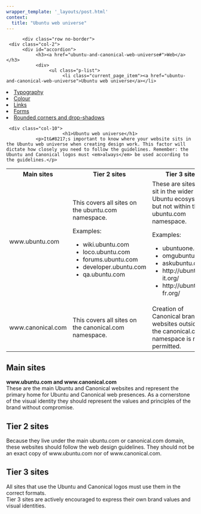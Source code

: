 ```yaml
---
wrapper_template: '_layouts/post.html'
context:
  title: "Ubuntu web universe"
---
```



          <div class="row no-border">
     <div class="col-2">
          <div id="accordion">
               <h3><a href="ubuntu-and-canonical-web-universe#">Web</a></h3>
               <div>
                    <ul class="p-list">
                         <li class="current_page_item"><a href="ubuntu-and-canonical-web-universe">Ubuntu web universe</a></li>
<li class="p-list__item"><a href="http://design.ubuntu.com/web/typography">Typography</a></li>
<li class="p-list__item"><a href="colour">Colour</a></li>
<li class="p-list__item"><a href="links">Links</a></li>
<li class="p-list__item"><a href="forms">Forms</a></li>
<li class="p-list__item"><a href="rounded-corners-and-drop-shadows">Rounded corners and drop-shadows</a></li>
                    </ul>
               </div>
          </div>
     </div>

     <div class="col-10">
                         <h1>Ubuntu web universe</h1>
               <p>It&#8217;s important to know where your website sits in the Ubuntu web universe when creating design work. This factor will dictate how closely you need to follow the guidelines. Remember: the Ubuntu and Canonical logos must <em>always</em> be used according to the guidelines.</p>
<table>
<tr>
<th scope="col">Main sites</th>
<th scope="col">Tier 2 sites</th>
<th scope="col">Tier 3 sites</th>
</tr>
<tr>
<td>www.ubuntu.com</td>
<td>
This covers all sites on the ubuntu.com namespace.</p>
<p>Examples:</p>
<ul class="p-list">
<li class="p-list__item">wiki.ubuntu.com</li>
<li class="p-list__item">loco.ubuntu.com</li>
<li class="p-list__item">forums.ubuntu.com</li>
<li class="p-list__item">developer.ubuntu.com</li>
<li class="p-list__item">qa.ubuntu.com</li>
</ul>
</td>
<td>
These are sites that sit in the wider Ubuntu ecosystem but not within the ubuntu.com namespace.</p>
<p>Examples:</p>
<ul class="p-list">
<li class="p-list__item">ubuntuone.com</li>
<li class="p-list__item">omgubuntu.co.uk</li>
<li class="p-list__item">askubuntu.com</li>
<li class="p-list__item">http://ubuntu-it.org/</li>
<li class="p-list__item">http://ubuntu-fr.org/</li>
</ul>
</td>
</tr>
<tr>
<td>www.canonical.com</td>
<td>This covers all sites on the canonical.com namespace.</td>
<td>Creation of Canonical branded websites outside of the canonical.com namespace is not permitted.</td>
</tr>
</table>
<h2>Main sites</h2>
<p><strong>www.ubuntu.com and www.canonical.com</strong><br />
These are the main Ubuntu and Canonical websites and represent the primary home for Ubuntu and Canonical web presences. As a cornerstone of the visual identity they should represent the values and principles of the brand without compromise.</p>
<h2>Tier 2 sites</h2>
<p>Because they live under the main ubuntu.com or canonical.com  domain, these websites should follow the web design guidelines. They should not be an exact copy of www.ubuntu.com nor of www.canonical.com.</p>
<h2>Tier 3 sites</h2>
<p>All sites that use the Ubuntu and Canonical logos must use them in the correct formats.<br />
Tier 3 sites are actively encouraged to express their own brand values and visual identities.</p>



